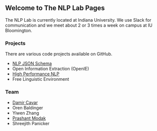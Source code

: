 ## Welcome to The NLP Lab Pages

The NLP Lab is currently located at Indiana University. We use Slack for communication and we meet about 2 or 3 times a week on campus at IU Bloomington.

### Projects

There are various code projects available on GitHub.

- [NLP JSON Schema](https://github.com/dcavar/NLP-JSON)
- Open Information Extraction (OpenIE)
- [High Performance NLP](http://hpnlp.org/)
- Free Linguistic Environment



### Team

- [Damir Cavar](http://damir.cavar.me/)  
- Oren Baldinger  
- Yiwen Zhang  
- [Prashant Modak](https://pkmsoftpro.github.io/)  
- Shreejith Panicker  
